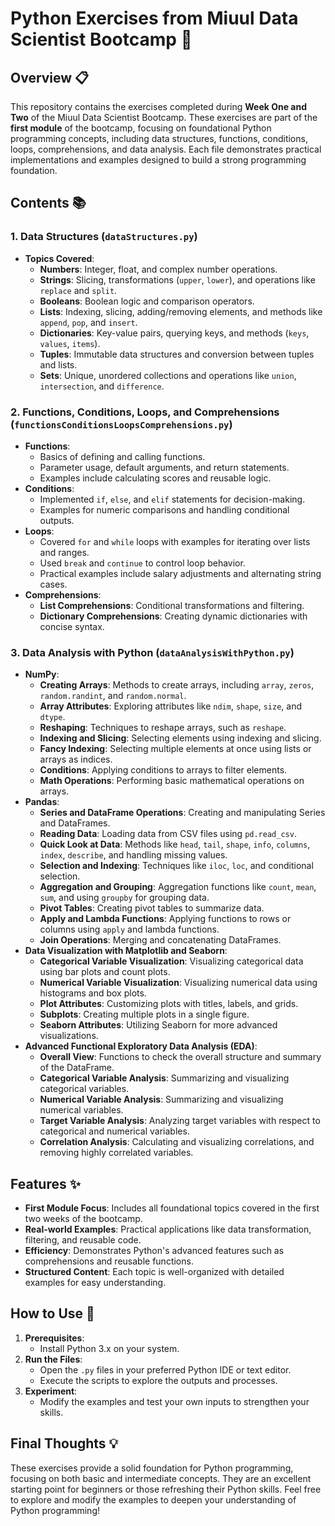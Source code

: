 # Python Exercises from Miuul Data Scientist Bootcamp 🐍

## Overview 📋
This repository contains the exercises completed during **Week One and Two** of the Miuul Data Scientist Bootcamp. These exercises are part of the **first module** of the bootcamp, focusing on foundational Python programming concepts, including data structures, functions, conditions, loops, comprehensions, and data analysis. Each file demonstrates practical implementations and examples designed to build a strong programming foundation.

## Contents 📚

### 1. **Data Structures** (`dataStructures.py`)
   - **Topics Covered**:
     - **Numbers**: Integer, float, and complex number operations.
     - **Strings**: Slicing, transformations (`upper`, `lower`), and operations like `replace` and `split`.
     - **Booleans**: Boolean logic and comparison operators.
     - **Lists**: Indexing, slicing, adding/removing elements, and methods like `append`, `pop`, and `insert`.
     - **Dictionaries**: Key-value pairs, querying keys, and methods (`keys`, `values`, `items`).
     - **Tuples**: Immutable data structures and conversion between tuples and lists.
     - **Sets**: Unique, unordered collections and operations like `union`, `intersection`, and `difference`.

### 2. **Functions, Conditions, Loops, and Comprehensions** (`functionsConditionsLoopsComprehensions.py`) 
   - **Functions**:
     - Basics of defining and calling functions.
     - Parameter usage, default arguments, and return statements.
     - Examples include calculating scores and reusable logic.
   - **Conditions**:
     - Implemented `if`, `else`, and `elif` statements for decision-making.
     - Examples for numeric comparisons and handling conditional outputs.
   - **Loops**:
     - Covered `for` and `while` loops with examples for iterating over lists and ranges.
     - Used `break` and `continue` to control loop behavior.
     - Practical examples include salary adjustments and alternating string cases.
   - **Comprehensions**:
     - **List Comprehensions**: Conditional transformations and filtering.
     - **Dictionary Comprehensions**: Creating dynamic dictionaries with concise syntax.

### 3. **Data Analysis with Python** (`dataAnalysisWithPython.py`)
   - **NumPy**:
     - **Creating Arrays**: Methods to create arrays, including `array`, `zeros`, `random.randint`, and `random.normal`.
     - **Array Attributes**: Exploring attributes like `ndim`, `shape`, `size`, and `dtype`.
     - **Reshaping**: Techniques to reshape arrays, such as `reshape`.
     - **Indexing and Slicing**: Selecting elements using indexing and slicing.
     - **Fancy Indexing**: Selecting multiple elements at once using lists or arrays as indices.
     - **Conditions**: Applying conditions to arrays to filter elements.
     - **Math Operations**: Performing basic mathematical operations on arrays.
   - **Pandas**:
     - **Series and DataFrame Operations**: Creating and manipulating Series and DataFrames.
     - **Reading Data**: Loading data from CSV files using `pd.read_csv`.
     - **Quick Look at Data**: Methods like `head`, `tail`, `shape`, `info`, `columns`, `index`, `describe`, and handling missing values.
     - **Selection and Indexing**: Techniques like `iloc`, `loc`, and conditional selection.
     - **Aggregation and Grouping**: Aggregation functions like `count`, `mean`, `sum`, and using `groupby` for grouping data.
     - **Pivot Tables**: Creating pivot tables to summarize data.
     - **Apply and Lambda Functions**: Applying functions to rows or columns using `apply` and lambda functions.
     - **Join Operations**: Merging and concatenating DataFrames.
   - **Data Visualization with Matplotlib and Seaborn**:
     - **Categorical Variable Visualization**: Visualizing categorical data using bar plots and count plots.
     - **Numerical Variable Visualization**: Visualizing numerical data using histograms and box plots.
     - **Plot Attributes**: Customizing plots with titles, labels, and grids.
     - **Subplots**: Creating multiple plots in a single figure.
     - **Seaborn Attributes**: Utilizing Seaborn for more advanced visualizations.
   - **Advanced Functional Exploratory Data Analysis (EDA)**:
     - **Overall View**: Functions to check the overall structure and summary of the DataFrame.
     - **Categorical Variable Analysis**: Summarizing and visualizing categorical variables.
     - **Numerical Variable Analysis**: Summarizing and visualizing numerical variables.
     - **Target Variable Analysis**: Analyzing target variables with respect to categorical and numerical variables.
     - **Correlation Analysis**: Calculating and visualizing correlations, and removing highly correlated variables.

## Features ✨
- **First Module Focus**: Includes all foundational topics covered in the first two weeks of the bootcamp.
- **Real-world Examples**: Practical applications like data transformation, filtering, and reusable code.
- **Efficiency**: Demonstrates Python's advanced features such as comprehensions and reusable functions.
- **Structured Content**: Each topic is well-organized with detailed examples for easy understanding.

## How to Use 🚀
1. **Prerequisites**:
   - Install Python 3.x on your system.
2. **Run the Files**:
   - Open the `.py` files in your preferred Python IDE or text editor.
   - Execute the scripts to explore the outputs and processes.
3. **Experiment**:
   - Modify the examples and test your own inputs to strengthen your skills.

## Final Thoughts 💡
These exercises provide a solid foundation for Python programming, focusing on both basic and intermediate concepts. They are an excellent starting point for beginners or those refreshing their Python skills.
Feel free to explore and modify the examples to deepen your understanding of Python programming!
